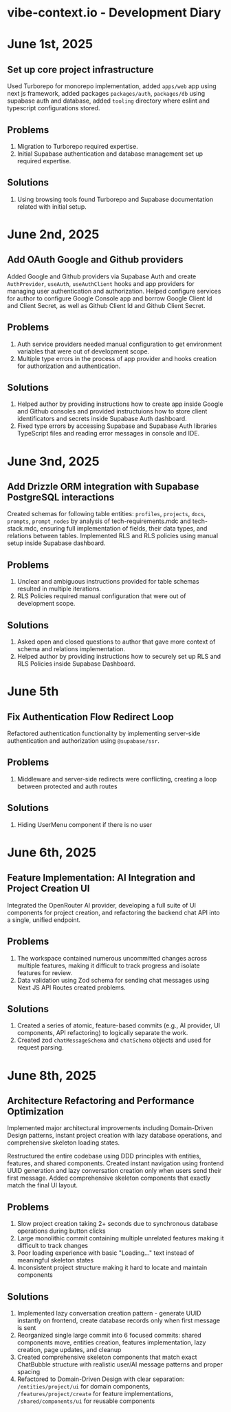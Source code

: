 # vibe-context.io - Development Diary

# June 1st, 2025

## Set up core project infrastructure

Used Turborepo for monorepo implementation, added `apps/web` app using next js framework, added packages `packages/auth`, `packages/db` using supabase auth and database, added `tooling` directory where eslint and typescript configurations stored.

## Problems

1. Migration to Turborepo required expertise.
2. Initial Supabase authentication and database management set up required expertise.

## Solutions

1. Using browsing tools found Turborepo and Supabase documentation related with initial setup.

# June 2nd, 2025

## Add OAuth Google and Github providers

Added Google and Github providers via Supabase Auth and create `AuthProvider`, `useAuth`, `useAuthClient` hooks and app providers for managing user authentication and authorization. Helped configure services for author to configure Google Console app and borrow Google Client Id and Client Secret, as well as Github Client Id and Github Client Secret.

## Problems

1. Auth service providers needed manual configuration to get environment variables that were out of development scope.
2. Multiple type errors in the process of app provider and hooks creation for authorization and authentication.

## Solutions

1. Helped author by providing instructions how to create app inside Google and Github consoles and provided instructuions how to store client identificators and secrets inside Supabase Auth dashboard.
2. Fixed type errors by accessing Supabase and Supabase Auth libraries TypeScript files and reading error messages in console and IDE.

# June 3nd, 2025

## Add Drizzle ORM integration with Supabase PostgreSQL interactions

Created schemas for following table entities: `profiles`, `projects`, `docs`, `prompts`, `prompt_nodes` by analysis of tech-requirements.mdc and tech-stack.mdc, ensuring full implementation of fields, their data types, and relations between tables. Implemented RLS and RLS policies using manual setup inside Supabase dashboard.

## Problems

1. Unclear and ambiguous instructions provided for table schemas resulted in multiple iterations.
2. RLS Policies required manual configuration that were out of development scope.

## Solutions

1. Asked open and closed questions to author that gave more context of schema and relations implementation.
2. Helped author by providing instructions how to securely set up RLS and RLS Policies inside Supabase Dashboard.

# June 5th

## Fix Authentication Flow Redirect Loop

Refactored authentication functionality by implementing server-side authentication and authorization using `@supabase/ssr`.

## Problems

1. Middleware and server-side redirects were conflicting, creating a loop between protected and auth routes

## Solutions

1. Hiding UserMenu component if there is no user

# June 6th, 2025

## Feature Implementation: AI Integration and Project Creation UI

Integrated the OpenRouter AI provider, developing a full suite of UI components for project creation, and refactoring the backend chat API into a single, unified endpoint.

## Problems

1. The workspace contained numerous uncommitted changes across multiple features, making it difficult to track progress and isolate features for review.
2. Data validation using Zod schema for sending chat messages using Next JS API Routes created problems.

## Solutions

1. Created a series of atomic, feature-based commits (e.g., AI provider, UI components, API refactoring) to logically separate the work.
2. Created zod `chatMessageSchema` and `chatSchema` objects and used for request parsing.

# June 8th, 2025

## Architecture Refactoring and Performance Optimization

Implemented major architectural improvements including Domain-Driven Design patterns, instant project creation with lazy database operations, and comprehensive skeleton loading states.

Restructured the entire codebase using DDD principles with entities, features, and shared components. Created instant navigation using frontend UUID generation and lazy conversation creation only when users send their first message. Added comprehensive skeleton components that exactly match the final UI layout.

## Problems

1. Slow project creation taking 2+ seconds due to synchronous database operations during button clicks
2. Large monolithic commit containing multiple unrelated features making it difficult to track changes
3. Poor loading experience with basic "Loading..." text instead of meaningful skeleton states
4. Inconsistent project structure making it hard to locate and maintain components

## Solutions

1. Implemented lazy conversation creation pattern - generate UUID instantly on frontend, create database records only when first message is sent
2. Reorganized single large commit into 6 focused commits: shared components move, entities creation, features implementation, lazy creation, page updates, and cleanup
3. Created comprehensive skeleton components that match exact ChatBubble structure with realistic user/AI message patterns and proper spacing
4. Refactored to Domain-Driven Design with clear separation: `/entities/project/ui` for domain components, `/features/project/create` for feature implementations, `/shared/components/ui` for reusable components
